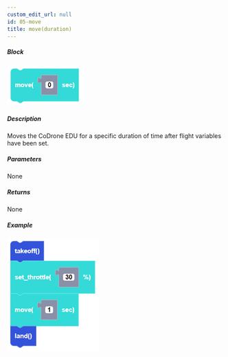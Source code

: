 ```yaml
---
custom_edit_url: null
id: 05-move
title: move(duration)
---
```


##### Block

![move block image](move_with_params.PNG)

##### Description

Moves the CoDrone EDU for a specific duration of time after flight variables have been set. 

##### Parameters

None

##### Returns

None

##### Example

![move example](move_with_params_example.PNG)
